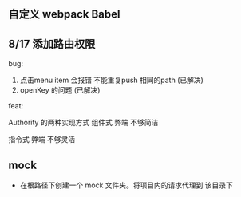 ## 自定义  webpack   Babel

## 8/17 添加路由权限

bug: 
1. 点击menu item 会报错 不能重复push 相同的path (已解决)
2. openKey 的问题 (已解决)

feat: 

Authority 的两种实现方式
组件式 弊端 不够简洁

指令式  弊端 不够灵活

## mock 

- 在根路径下创建一个 mock 文件夹。将项目内的请求代理到 该目录下